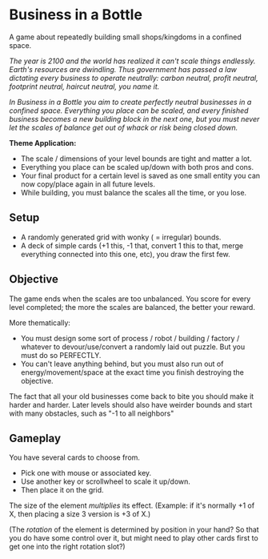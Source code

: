 # Business in a Bottle

A game about repeatedly building small shops/kingdoms in a confined space.

_The year is 2100 and the world has realized it can't scale things endlessly. Earth's resources are dwindling. Thus government has passed a law dictating every business to operate neutrally: carbon neutral, profit neutral, footprint neutral, haircut neutral, you name it._

_In Business in a Bottle you aim to create perfectly neutral businesses in a confined space. Everything you place can be scaled, and every finished business becomes a new building block in the next one, but you must never let the scales of balance get out of whack or risk being closed down._

**Theme Application:**
* The scale / dimensions of your level bounds are tight and matter a lot.
* Everything you place can be scaled up/down with both pros and cons.
* Your final product for a certain level is saved as one small entity you can now copy/place again in all future levels.
* While building, you must balance the scales all the time, or you lose.

## Setup

* A randomly generated grid with wonky ( = irregular) bounds.
* A deck of simple cards (+1 this, -1 that, convert 1 this to that, merge everything connected into this one, etc), you draw the first few.

## Objective

The game ends when the scales are too unbalanced. You score for every level completed; the more the scales are balanced, the better your reward.

More thematically:
* You must design some sort of process / robot / building / factory / whatever to devour/use/convert a randomly laid out puzzle. But you must do so PERFECTLY.
* You can't leave anything behind, but you must also run out of energy/movement/space at the exact time you finish destroying the objective.

The fact that all your old businesses come back to bite you should make it harder and harder. Later levels should also have weirder bounds and start with many obstacles, such as "-1 to all neighbors"

## Gameplay

You have several cards to choose from. 

* Pick one with mouse or associated key.
* Use another key or scrollwheel to scale it up/down.
* Then place it on the grid.

The size of the element _multiplies_ its effect. (Example: if it's normally +1 of X, then placing a size 3 version is +3 of X.)

(The _rotation_ of the element is determined by position in your hand? So that you do have some control over it, but might need to play other cards first to get one into the right rotation slot?)


